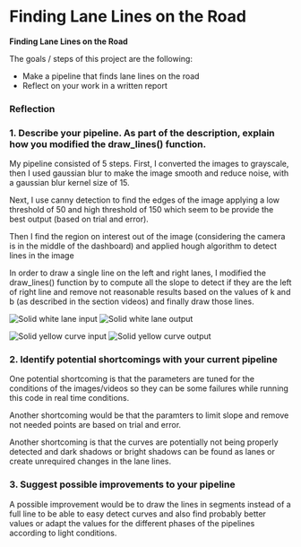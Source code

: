# **Finding Lane Lines on the Road** 

**Finding Lane Lines on the Road**

The goals / steps of this project are the following:
* Make a pipeline that finds lane lines on the road
* Reflect on your work in a written report

### Reflection

### 1. Describe your pipeline. As part of the description, explain how you modified the draw_lines() function.

My pipeline consisted of 5 steps. First, I converted the images to grayscale, then I used gaussian blur to make the image smooth and reduce noise, with a gaussian blur kernel size of 15.

Next, I use canny detection to find the edges of the image applying a low threshold of 50 and high threshold of 150 which seem to be provide the best output (based on trial and error).

Then I find the region on interest out of the image (considering the camera is in the middle of the dashboard) and applied hough algorithm to detect lines in the image

In order to draw a single line on the left and right lanes, I modified the draw_lines() function by to compute all the slope to detect if they are the left of right line and remove not reasonable results based on the values of k and b (as described in the section videos) and finally draw those lines.

![Solid white lane input](https://github.com/feleir/CarND-LaneLines-P1/raw/master/test_images/solidWhiteCurve.jpg)
![Solid white lane output](https://github.com/feleir/CarND-LaneLines-P1/raw/master/test_images/solidWhiteCurve.jpg)

![Solid yellow curve input](https://github.com/feleir/CarND-LaneLines-P1/raw/master/test_images/solidYellowCurve.jpg)
![Solid yellow curve output](https://github.com/feleir/CarND-LaneLines-P1/raw/master/test_images/solidYellowCurve.jpg)


### 2. Identify potential shortcomings with your current pipeline

One potential shortcoming is that the parameters are tuned for the conditions of the images/videos so they can be some failures while running this code in real time conditions.

Another shortcoming would be that the paramters to limit slope and remove not needed points are based on trial and error.

Another shortcoming is that the curves are potentially not being properly detected and dark shadows or bright shadows can be found as lanes or create unrequired changes in the lane lines.


### 3. Suggest possible improvements to your pipeline

A possible improvement would be to draw the lines in segments instead of a full line to be able to easy detect curves and also find probably better values or adapt the values for the different phases of the pipelines according to light conditions.